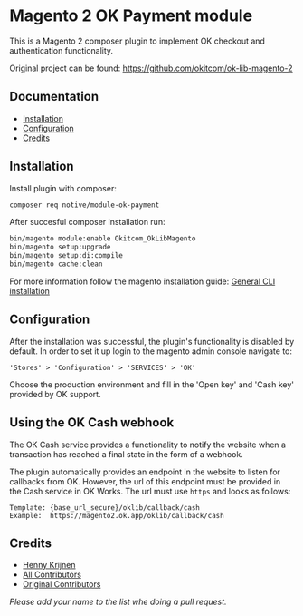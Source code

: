 Magento 2 OK Payment module
==========================
This is a Magento 2 composer plugin to implement OK checkout and authentication functionality.

Original project can be found: https://github.com/okitcom/ok-lib-magento-2

Documentation
-------------

* [Installation](#installation)
* [Configuration](#configuration)
* [Credits](#credits)

## Installation

Install plugin with composer:
```bash
composer req notive/module-ok-payment
```

After succesful composer installation run:

```bash
bin/magento module:enable Okitcom_OkLibMagento
bin/magento setup:upgrade 
bin/magento setup:di:compile
bin/magento cache:clean
```

For more information follow the magento installation guide:
[General CLI installation](https://devdocs.magento.com/extensions/install/)

## Configuration

After the installation was successful, the plugin's functionality is disabled by default. In order 
 to set it up login to the magento admin console navigate to:
 
```
'Stores' > 'Configuration' > 'SERVICES' > 'OK'
```

Choose the production environment and fill in the 'Open key' and 'Cash key' provided by OK support.

## Using the OK Cash webhook
The OK Cash service provides a functionality to notify the website when a transaction has reached a 
 final state in the form of a webhook.

The plugin automatically provides an endpoint in the website to listen for callbacks from OK. 
 However, the url of this endpoint must be provided in the Cash service in OK Works. The url must 
 use `https` and looks as follows:
```
Template: {base_url_secure}/oklib/callback/cash
Example:  https://magento2.ok.app/oklib/callback/cash
```

## Credits

- [Henny Krijnen](https://github.com/Fichtme)
- [All Contributors](https://github.com/notive/module-ok-payment/graphs/contributors)
- [Original Contributors](https://github.com/okitcom/ok-lib-magento-2/graphs/contributors)

*Please add your name to the list whe doing a pull request.*
